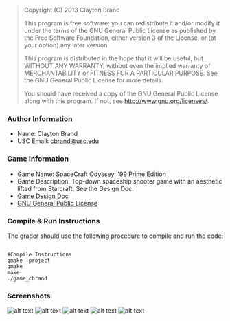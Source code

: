 >Copyright (C) 2013  Clayton Brand
>
>This program is free software: you can redistribute it and/or modify
>it under the terms of the GNU General Public License as published by
>the Free Software Foundation, either version 3 of the License, or
>(at your option) any later version.
>
>This program is distributed in the hope that it will be useful,
>but WITHOUT ANY WARRANTY; without even the implied warranty of
>MERCHANTABILITY or FITNESS FOR A PARTICULAR PURPOSE.  See the
>GNU General Public License for more details.
>
>You should have received a copy of the GNU General Public License
>along with this program.  If not, see <http://www.gnu.org/licenses/>.

### Author Information
  + Name: Clayton Brand
  + USC Email: cbrand@usc.edu

### Game Information
  + Game Name: SpaceCraft Odyssey: '99 Prime Edition
  + Game Description: Top-down spaceship shooter game with an aesthetic lifted from Starcraft.  See the Design Doc.
  + [Game Design Doc](GameDesignDoc.md)
  + [GNU General Public License](LICENSE.md)


### Compile & Run Instructions
The grader should use the following procedure to compile and run the code:
```shell

#Compile Instructions
qmake -project
qmake
make
./game_cbrand
```

### Screenshots

![alt text](https://github.com/usc-csci102-spring2013/game_cbrand/blob/master/screenshots/screen0.png?raw=true "Screenshot 1")
![alt text](https://github.com/usc-csci102-spring2013/game_cbrand/blob/master/screenshots/screen1.png?raw=true "Screenshot 2")
![alt text](https://github.com/usc-csci102-spring2013/game_cbrand/blob/master/screenshots/screen2.png?raw=true "Screenshot 3")
![alt text](https://github.com/usc-csci102-spring2013/game_cbrand/blob/master/screenshots/screen3.png?raw=true "Screenshot 4")
![alt text](https://github.com/usc-csci102-spring2013/game_cbrand/blob/master/screenshots/screen4.png?raw=true "Screenshot 5")

